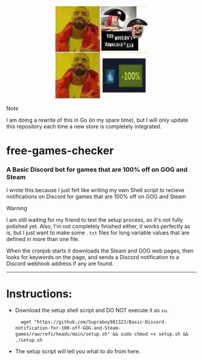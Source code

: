 <p align="center">
  <img src="https://github.com/Supraboy981322/Basic-Discord-notification-for-100-off-GOG-and-Steam-games/raw/refs/heads/main/logo.png">
</p>

> [!NOTE]
> I am doing a rewrite of this in Go (in my spare time), but I will only update this repository each time a new store is completely integrated.

# free-games-checker

### A Basic Discord bot for games that are 100% off on GOG and Steam

I wrote this because I just felt like writing my own Shell script to recieve notifications on Discord for games that are 100% off on GOG and Steam

> [!Warning]
> I am still waiting for my friend to test the setup process, so it's not fully polished yet. Also, I'm not completely finished either, it works perfectly as is, but I just want to make some `.txt` files for long variable values that are defined in more than one file.

When the cronjob starts it downloads the Steam and GOG web pages, then looks for keywords on the page, and sends a Discord notification to a Discord webhook address if any are found.


---
# Instructions:
- Download the setup shell script and DO NOT execute it as `su`.
    
        wget "https://github.com/Supraboy981322/Basic-Discord-notification-for-100-off-GOG-and-Steam-games/raw/refs/heads/main/setup.sh" && sudo chmod +x setup.sh && ./setup.sh

- The setup script will tell you what to do from here.
